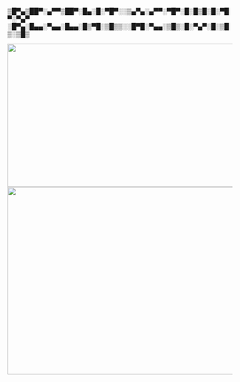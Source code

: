 ▒█▀▄▒██▀░▄▀▀▒██▀░█▄░█░▀█▀░░▒▄▀▄░▄▀▀░▀█▀░█░█▒█░█░▀█▀░▀▄▀
░█▀▄░█▄▄░▀▄▄░█▄▄░█▒▀█░▒█▒▒░░█▀█░▀▄▄░▒█▒░█░▀▄▀░█░▒█▒░▒█▒

<p align="center">
  <img src="https://github-readme-stats.vercel.app/api?username=T145&cache_seconds=1800&hide_title=true&hide=stars&show_icons=true&line_height=25&bg_color=101010&text_color=e4e4e4&title_color=e06996&icon_color=03fc00"
       alt="GitHub Statistics"
       width="1337"
       height="321"
       longdesc="https://raw.githubusercontent.com/anuraghazra/github-readme-stats/master/readme.md"
       crossorigin="anonymous"
       referrerpolicy="no-referrer" />
  <img src="https://github-readme-stats.vercel.app/api/top-langs/?username=T145&cache_seconds=1800&layout=compact&hide_title=true&bg_color=101010&text_color=e4e4e4"
       alt="GitHub Top Languages"
       width="2020"
       height="420"
       longdesc="https://raw.githubusercontent.com/anuraghazra/github-readme-stats/master/readme.md"
       crossorigin="anonymous"
       referrerpolicy="no-referrer" />
  <!-- 
    Features that don't appear to work:
      - image maps
      - "style" attributes
    
    Information that appears to be inaccurate:
      - star count
    
    (Perhaps measured from 2019-2020 by default?)
    -->
</p>

